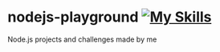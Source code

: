# nodejs-playground [![My Skills](https://skillicons.dev/icons?i=nodejs)](https://skillicons.dev)

Node.js projects and challenges made by me


